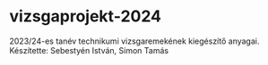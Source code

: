 # vizsgaprojekt-2024
2023/24-es tanév technikumi vizsgaremekének kiegészítő anyagai. Készítette: Sebestyén István, Simon Tamás
